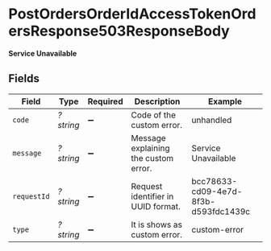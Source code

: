 # PostOrdersOrderIdAccessTokenOrdersResponse503ResponseBody

**Service Unavailable**



## Fields

| Field                                | Type                                 | Required                             | Description                          | Example                              |
| ------------------------------------ | ------------------------------------ | ------------------------------------ | ------------------------------------ | ------------------------------------ |
| `code`                               | *?string*                            | :heavy_minus_sign:                   | Code of the custom error.            | unhandled                            |
| `message`                            | *?string*                            | :heavy_minus_sign:                   | Message explaining the custom error. | Service Unavailable                  |
| `requestId`                          | *?string*                            | :heavy_minus_sign:                   | Request identifier in UUID format.   | bcc78633-cd09-4e7d-8f3b-d593fdc1439c |
| `type`                               | *?string*                            | :heavy_minus_sign:                   | It is shows as custom error.         | custom-error                         |